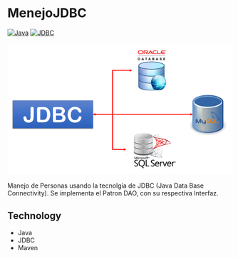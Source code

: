 # MenejoJDBC
[![Java](https://img.shields.io/badge/Code-Java-blueviolet)](https://docs.oracle.com/javase/8/docs/api/)
[![JDBC](https://img.shields.io/badge/Dependency-JDBC-red)](https://docs.oracle.com/javase/8/docs/api/)

![imagen](https://github.com/osirisdavid/MenejoJDBC/blob/main/JDBC.png)



Manejo de Personas usando la tecnolgía de JDBC (Java Data Base Connectivity).
Se implementa el Patron DAO, con su respectiva Interfaz. 

## Technology
- Java 
- JDBC
- Maven
